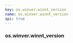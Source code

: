 ```yaml
---
key: os.winver.winnt_version
name: os.winver.winnt_version
api: true
---
```


### os.winver.winnt_version
